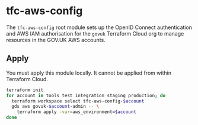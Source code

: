 # tfc-aws-config

The `tfc-aws-config` root module sets up the OpenID Connect authentication and AWS
IAM authorisation for the `govuk` Terraform Cloud org to manage resources in
the GOV.UK AWS accounts.

## Apply

You must apply this module locally. It cannot be applied from within Terraform
Cloud.

```sh
terraform init
for account in tools test integration staging production; do
  terraform workspace select tfc-aws-config-$account
  gds aws govuk-$account-admin -- \
    terraform apply -var=aws_environment=$account
done
```
